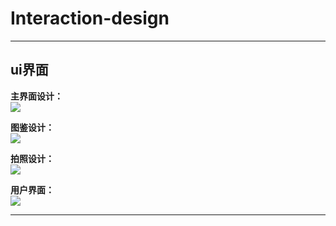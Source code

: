 # Interaction-design

---
## ui界面
**主界面设计：**  
![](主界面.png)  

**图鉴设计：**  
![](图鉴.png)  

**拍照设计：**  
![](拍照.png)  

**用户界面：**  
![](用户.png)

---
##
